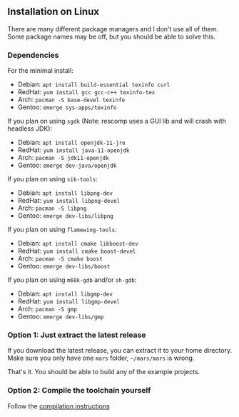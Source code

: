 ## Installation on Linux

There are many different package managers and I don't use all of them.
Some package names may be off, but you should be able to solve this.


### Dependencies

For the minimal install:
 * Debian: `apt install build-essential texinfo curl`
 * RedHat: `yum install gcc gcc-c++ texinfo-tex`
 * Arch: `pacman -S base-devel texinfo`
 * Gentoo: `emerge sys-apps/texinfo`

If you plan on using `sgdk` (Note: rescomp uses a GUI lib and will crash with headless JDK):
 * Debian: `apt install openjdk-11-jre`
 * RedHat: `yum install java-11-openjdk`
 * Arch: `pacman -S jdk11-openjdk`
 * Gentoo: `emerge dev-java/openjdk`

If you plan on using `sik-tools`:
 * Debian: `apt install libpng-dev`
 * RedHat: `yum install libpng-devel`
 * Arch: `pacman -S libpng`
 * Gentoo: `emerge dev-libs/libpng`

If you plan on using `flamewing-tools`:
 * Debian: `apt install cmake libboost-dev`
 * RedHat: `yum install cmake boost-devel`
 * Arch: `pacman -S cmake boost`
 * Gentoo: `emerge dev-libs/boost`

If you plan on using `m68k-gdb` and/or `sh-gdb`:
 * Debian: `apt install libgmp-dev`
 * RedHat: `yum install libgmp-devel`
 * Arch: `pacman -S gmp`
 * Gentoo: `emerge dev-libs/gmp`
 
### Option 1: Just extract the latest release

If you download the latest release, you can extract it to your home directory.
Make sure you only have one `mars` folder, `~/mars/mars` is wrong.

That's it. You should be able to build any of the example projects.


### Option 2: Compile the toolchain yourself

Follow the [compilation instructions](compiling.md)
